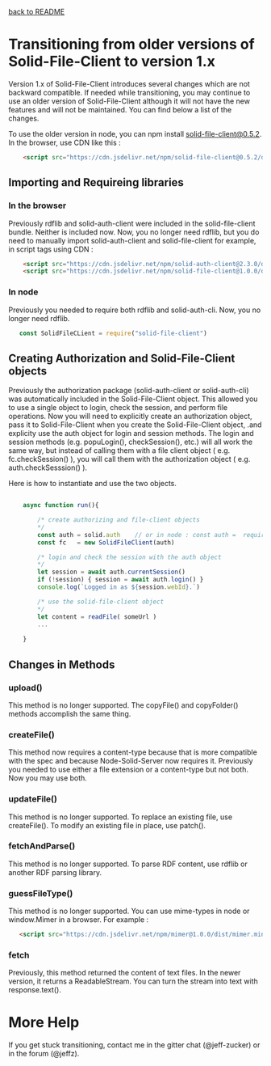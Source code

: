 <a href="../README.md">back to README</a>

# Transitioning from older versions of Solid-File-Client to version 1.x

Version 1.x of Solid-File-Client introduces several changes which are not backward compatible.
If needed while transitioning, you may continue to use an older version of Solid-File-Client although it will not
have the new features and will not be maintained. You can find below a list of the changes.

To use the older version in node, you can npm install solid-file-client@0.5.2.
In the browser, use CDN like this :
```html
    <script src="https://cdn.jsdelivr.net/npm/solid-file-client@0.5.2/dist/window/solid-file-client.bundle.js"></script>
```

## Importing and Requireing libraries

### In the browser

Previously rdflib and solid-auth-client were included in the solid-file-client bundle.  Neither is included now.  Now, you no longer need rdflib, but you do need to manually import solid-auth-client and solid-file-client for example, in script tags using CDN :
```html
    <script src="https://cdn.jsdelivr.net/npm/solid-auth-client@2.3.0/dist-lib/solid-auth-client.bundle.js"></script>
    <script src="https://cdn.jsdelivr.net/npm/solid-file-client@1.0.0/dist/window/solid-file-client.bundle.js"></script>
```

### In node

Previously you needed to require both rdflib and solid-auth-cli. Now, you no longer need rdflib.
```javascript
   const SolidFileCLient = require("solid-file-client")
```

## Creating Authorization and Solid-File-Client objects

Previously the authorization package (solid-auth-client or solid-auth-cli) was automatically 
included in the Solid-File-Client object. This allowed you to use a single object to login, check the session, and perform
file operations.  Now you will need to explicitly create an authorization object, pass it to Solid-File-Client when you create the Solid-File-Client object, .and explicity use the auth object for login and session methods.  The login and session methods (e.g. popuLogin(), checkSession(), etc.) will all work the same way, but instead of calling them with a file client object ( e.g. fc.checkSession() ), you will call them with the authorization object ( e.g. auth.checkSesssion() ).

Here is how to instantiate and use the two objects.

```javascript

    async function run(){

        /* create authorizing and file-client objects
        */
        const auth = solid.auth    // or in node : const auth =  require('solid-auth-cli')
        const fc   = new SolidFileClient(auth)

        /* login and check the session with the auth object
        */
        let session = await auth.currentSession()
        if (!session) { session = await auth.login() }
        console.log(`Logged in as ${session.webId}.`)

        /* use the solid-file-client object
        */
        let content = readFile( someUrl )
        ...
        
    }
```
## Changes in Methods

### upload()

This method is no longer supported. The copyFile() and copyFolder() methods accomplish the same thing.

### createFile()

This method now requires a content-type because that is more compatible with the spec and because
Node-Solid-Server now requires it.  Previously you needed to use either a file extension or a
content-type but not both.  Now you may use both.

### updateFile() 

This method is no longer supported.
To replace an existing file, use createFile().  To modify an existing file in place, use patch().

### fetchAndParse() 

This method is no longer supported.  To parse RDF content, use rdflib or another RDF parsing library.

### guessFileType()

This method is no longer supported. You can use mime-types in node or window.Mimer in a browser.
For example :
```html
   <script src="https://cdn.jsdelivr.net/npm/mimer@1.0.0/dist/mimer.min.js"></script>
```

### fetch

Previously, this method returned the content of text files.  In the newer version, it returns 
a ReadableStream.  You can turn the stream into text with response.text().


# More Help

If you get stuck transitioning, contact me in the gitter chat (@jeff-zucker) or in the forum (@jeffz).